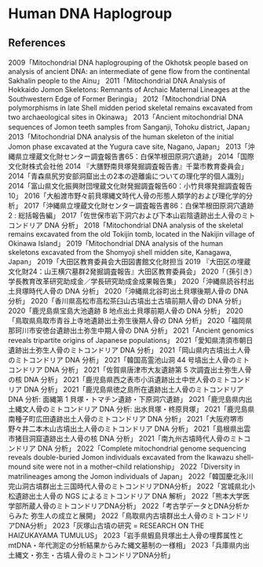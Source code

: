 ﻿# Human DNA Haplogroup

## References

2009「Mitochondrial DNA haplogrouping of the Okhotsk people based on analysis of ancient DNA: an intermediate of gene flow from the continental Sakhalin people to the Ainu」
2011「Mitochondrial DNA Analysis of Hokkaido Jomon Skeletons: Remnants of Archaic Maternal Lineages at the Southwestern Edge of Former Beringia」
2012「Mitochondrial DNA polymorphisms in late Shell midden period skeletal remains excavated from two archaeological sites in Okinawa」
2013「Ancient mitochondrial DNA sequences of Jomon teeth samples from Sanganji, Tohoku district, Japan」
2013「Mitochondrial DNA analysis of the human skeleton of the initial Jomon phase excavated at the Yugura cave site, Nagano, Japan」
2013「沖縄県立埋蔵文化財センター調査報告書65：白保竿根田原洞穴遺跡」
2014「国際文化財株式会社他 2014 『大膳野南貝塚発掘調査報告書』千葉市教育委員会」
2014「青森県尻労安部洞窟出土の2本の遊離歯についての理化学的個人識別」
2014「富山県文化振興財団埋蔵文化財発掘調査報告60：小竹貝塚発掘調査報告10」
2016「大船渡市野々前貝塚縄文時代人骨の形態人類学的および理化学的分析」
2017「沖縄県立埋蔵文化財センター調査報告書86：白保竿根田原洞穴遺跡2 : 総括報告編」
2017「佐世保市岩下洞穴および下本山岩陰遺跡出土人骨のミトコンドリア DNA 分析」
2018「Mitochondrial DNA analysis of the skeletal remains excavated from the old Tokijin tomb, located in the Nakijin village of Okinawa Island」
2019「Mitochondrial DNA analysis of the human skeletons excavated from the Shomyoji shell midden site, Kanagawa, Japan」
2019「大田区教育委員会大田図書館文化財担当 2019 『大田区の埋蔵文化財24：山王横穴墓群2発掘調査報告』大田区教育委員会」
2020「（孫引き）学長教育改革研究助成金／学長研究助成金成果報告集」
2020「沖縄県読谷村出土貝塚時代人骨の DNA 分析」
2020「沖縄県北谷町出土貝塚後期人骨の DNA 分析」
2020「香川県高松市高松茶臼山古墳出土古墳前期人骨の DNA 分析」
2020「鹿児島県宝島大池遺跡 B 地点出土貝塚前期人骨の DNA 分析」
2020「鳥取県鳥取市青谷上寺地遺跡出土弥生後期人骨の DNA 分析」
2020「福岡県那珂川市安徳台遺跡出土弥生中期人骨の DNA 分析」
2021「Ancient genomics reveals tripartite origins of Japanese populations」
2021「愛知県清須市朝日遺跡出土弥生人骨のミトコンドリア DNA 分析」
2021「岡山県内古墳出土人骨のミトコンドリア DNA 分析」
2021「韓国高霊池山洞 44 号墳出土人骨のミトコンドリア DNA 分析」
2021「佐賀県唐津市大友遺跡第 5 次調査出土弥生人骨の核 DNA 分析」
2021「鹿児島県西之表市小浜遺跡出土中世人骨のミトコンドリア DNA 分析」
2021「鹿児島県徳之島所在遺跡出土人骨のミトコンドリア DNA 分析: 面縄第 1 貝塚・トマチン遺跡・下原洞穴遺跡」
2021「鹿児島県内出土縄文人骨のミトコンドリア DNA 分析: 出水貝塚・柊原貝塚」
2021「鹿児島県南種子町広田遺跡出土人骨のミトコンドリア DNA 分析」
2021「大阪府堺市野々井二本木山古墳出土人骨のミトコンドリア DNA 分析」
2021「島根県出雲市猪目洞窟遺跡出土人骨の核 DNA 分析」
2021「南九州古墳時代人骨のミトコンドリア DNA 分析」
2022「Complete mitochondrial genome sequencing reveals double-buried Jomon individuals excavated from the Ikawazu shell-mound site were not in a mother–child relationship」
2022「Diversity in matrilineages among the Jomon individuals of Japan」
2022「韓国慶北永川完山洞古墳群出土三国時代人骨のミトコンドリアDNA分析」
2022「宮城県北小松遺跡出土人骨の NGS によるミトコンドリア DNA 解析」
2022「熊本大学医学部所蔵人骨のミトコンドリアDNA分析」
2022「考古学データとDNA分析からみた 弥生人の成立と展開」
2022「鳥取県内古墳群出土人骨のミトコンドリアDNA分析」
2023「灰塚山古墳の研究 = RESEARCH ON THE HAIZUKAYAMA TUMULUS」
2023「岩手県蝦島貝塚出土人骨の埋葬属性とmtDNA・年代測定の分析結果からみた縄文墓制の一様相」
2023「兵庫県内出土縄文・弥生・古墳人骨のミトコンドリアDNA分析」

